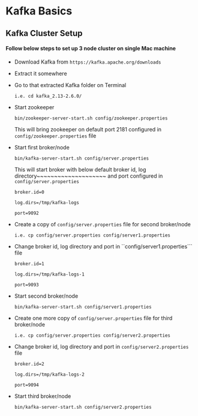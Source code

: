 # Kafka Basics
## Kafka Cluster Setup

#### Follow below steps to set up 3 node cluster on single Mac machine

* Download Kafka from ```https://kafka.apache.org/downloads```
* Extract it somewhere
* Go to that extracted Kafka folder on Terminal
   
  ```i.e. cd kafka_2.13-2.6.0/```
* Start zookeeper
   
  ```bin/zookeeper-server-start.sh config/zookeeper.properties```
  
  This will bring zookeeper on default port 2181 configured in ```config/zookeeper.properties``` file
* Start first broker/node

  ```bin/kafka-server-start.sh config/server.properties```  
  
  This will start broker with below default broker id, log directory~~~~~~~~~~~~~~~~~~~~ and port configured in ```config/server.properties```
     
  ```broker.id=0```
     
  ```log.dirs=/tmp/kafka-logs```
     
  ```port=9092``` 
* Create a copy of ```config/server.properties``` file for second broker/node
   
  ```i.e. cp config/server.properties config/server1.properties```
* Change broker id, log directory and port in ``config/server1.properties``` file
   
   ```broker.id=1```
   
   ```log.dirs=/tmp/kafka-logs-1```
   
   ```port=9093```
* Start second broker/node

  ```bin/kafka-server-start.sh config/server1.properties```    
* Create one more copy of ```config/server.properties``` file for third broker/node

  ```i.e. cp config/server.properties config/server2.properties```
* Change broker id, log directory and port in ```config/server2.properties``` file
   
   ```broker.id=2```
   
   ```log.dirs=/tmp/kafka-logs-2```
   
   ```port=9094```   
* Start third broker/node

   ```bin/kafka-server-start.sh config/server2.properties```     
   
   